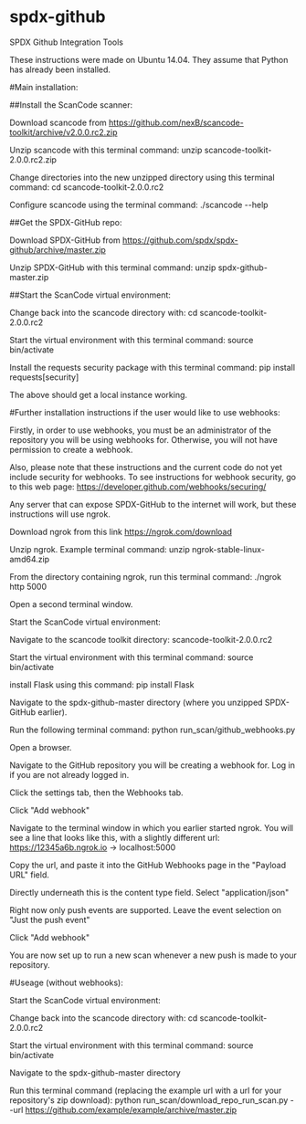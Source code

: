 # spdx-github
SPDX Github Integration Tools


These instructions were made on Ubuntu 14.04.  They assume that Python has already been installed.

#Main installation:

##Install the ScanCode scanner:

Download scancode from https://github.com/nexB/scancode-toolkit/archive/v2.0.0.rc2.zip

Unzip scancode with this terminal command: unzip scancode-toolkit-2.0.0.rc2.zip

Change directories into the new unzipped directory using this terminal command: cd scancode-toolkit-2.0.0.rc2

Configure scancode using the terminal command: ./scancode --help


##Get the SPDX-GitHub repo:

Download SPDX-GitHub from https://github.com/spdx/spdx-github/archive/master.zip

Unzip SPDX-GitHub with this terminal command: unzip spdx-github-master.zip


##Start the ScanCode virtual environment:

Change back into the scancode directory with: cd scancode-toolkit-2.0.0.rc2

Start the virtual environment with this terminal command: source bin/activate


Install the requests security package with this terminal command: pip install requests[security]


The above should get a local instance working.  


#Further installation instructions if the user would like to use webhooks:

Firstly, in order to use webhooks, you must be an administrator of the repository you will be using webhooks for.  Otherwise, you will not have permission to create a webhook.

Also, please note that these instructions and the current code do not yet include security for webhooks.  To see instructions for webhook security, go to this web page:  https://developer.github.com/webhooks/securing/

Any server that can expose SPDX-GitHub to the internet will work, but these instructions will use ngrok.

Download ngrok from this link https://ngrok.com/download

Unzip ngrok.  Example terminal command: unzip ngrok-stable-linux-amd64.zip

From the directory containing ngrok, run this terminal command: ./ngrok http 5000

Open a second terminal window.

Start the ScanCode virtual environment:

Navigate to the scancode toolkit directory: scancode-toolkit-2.0.0.rc2

Start the virtual environment with this terminal command: source bin/activate

install Flask using this command: pip install Flask

Navigate to the spdx-github-master directory (where you unzipped SPDX-GitHub earlier).

Run the following terminal command: python run_scan/github_webhooks.py

Open a browser.

Navigate to the GitHub repository you will be creating a webhook for.  Log in if you are not already logged in.

Click the settings tab, then the Webhooks tab.

Click "Add webhook"

Navigate to the terminal window in which you earlier started ngrok.
You will see a line that looks like this, with a slightly different url:
https://12345a6b.ngrok.io -> localhost:5000

Copy the url, and paste it into the GitHub Webhooks page in the "Payload URL" field.

Directly underneath this is the content type field.  Select "application/json"

Right now only push events are supported.  Leave the event selection on "Just the push event"

Click "Add webhook"

You are now set up to run a new scan whenever a new push is made to your repository.


#Useage (without webhooks):

Start the ScanCode virtual environment:

Change back into the scancode directory with: cd scancode-toolkit-2.0.0.rc2

Start the virtual environment with this terminal command: source bin/activate

Navigate to the spdx-github-master directory

Run this terminal command (replacing the example url with a url for your repository's zip download): python run_scan/download_repo_run_scan.py --url https://github.com/example/example/archive/master.zip
